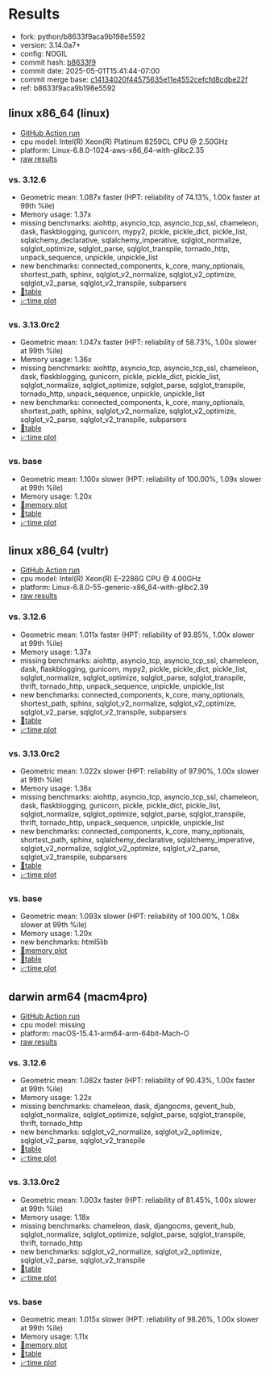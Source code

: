 # Results

- fork: python/b8633f9aca9b198e5592
- version: 3.14.0a7+
- config: NOGIL
- commit hash: [b8633f9](https://github.com/python/cpython/commit/b8633f9)
- commit date: 2025-05-01T15:41:44-07:00
- commit merge base: [c14134020f44575635e11e4552cefcfd8cdbe22f](https://github.com/python/cpython/commit/c14134020f44575635e11e4552cefcfd8cdbe22f)
- ref: b8633f9aca9b198e5592

## linux x86_64 (linux)

- [GitHub Action run](https://github.com/facebookexperimental/free-threading-benchmarking/actions/runs/14789446459)
- cpu model: Intel(R) Xeon(R) Platinum 8259CL CPU @ 2.50GHz
- platform: Linux-6.8.0-1024-aws-x86_64-with-glibc2.35
- [raw results](bm-20250501-linux-x86_64-python-b8633f9aca9b198e5592-3.14.0a7%2B-b8633f9.json)

### vs. 3.12.6

- Geometric mean: 1.087x faster (HPT: reliability of 74.13%, 1.00x faster at 99th %ile)
- Memory usage: 1.37x
- missing benchmarks: aiohttp, asyncio_tcp, asyncio_tcp_ssl, chameleon, dask, flaskblogging, gunicorn, mypy2, pickle, pickle_dict, pickle_list, sqlalchemy_declarative, sqlalchemy_imperative, sqlglot_normalize, sqlglot_optimize, sqlglot_parse, sqlglot_transpile, tornado_http, unpack_sequence, unpickle, unpickle_list
- new benchmarks: connected_components, k_core, many_optionals, shortest_path, sphinx, sqlglot_v2_normalize, sqlglot_v2_optimize, sqlglot_v2_parse, sqlglot_v2_transpile, subparsers
- [📄table](bm-20250501-linux-x86_64-python-b8633f9aca9b198e5592-3.14.0a7%2B-b8633f9-vs-3.12.6.md)
- [📈time plot](bm-20250501-linux-x86_64-python-b8633f9aca9b198e5592-3.14.0a7%2B-b8633f9-vs-3.12.6.svg)

### vs. 3.13.0rc2

- Geometric mean: 1.047x faster (HPT: reliability of 58.73%, 1.00x slower at 99th %ile)
- Memory usage: 1.36x
- missing benchmarks: aiohttp, asyncio_tcp, asyncio_tcp_ssl, chameleon, dask, flaskblogging, gunicorn, pickle, pickle_dict, pickle_list, sqlglot_normalize, sqlglot_optimize, sqlglot_parse, sqlglot_transpile, tornado_http, unpack_sequence, unpickle, unpickle_list
- new benchmarks: connected_components, k_core, many_optionals, shortest_path, sphinx, sqlglot_v2_normalize, sqlglot_v2_optimize, sqlglot_v2_parse, sqlglot_v2_transpile, subparsers
- [📄table](bm-20250501-linux-x86_64-python-b8633f9aca9b198e5592-3.14.0a7%2B-b8633f9-vs-3.13.0rc2.md)
- [📈time plot](bm-20250501-linux-x86_64-python-b8633f9aca9b198e5592-3.14.0a7%2B-b8633f9-vs-3.13.0rc2.svg)

### vs. base

- Geometric mean: 1.100x slower (HPT: reliability of 100.00%, 1.09x slower at 99th %ile)
- Memory usage: 1.20x
- [🧠memory plot](bm-20250501-linux-x86_64-python-b8633f9aca9b198e5592-3.14.0a7%2B-b8633f9-vs-base-mem.svg)
- [📄table](bm-20250501-linux-x86_64-python-b8633f9aca9b198e5592-3.14.0a7%2B-b8633f9-vs-base.md)
- [📈time plot](bm-20250501-linux-x86_64-python-b8633f9aca9b198e5592-3.14.0a7%2B-b8633f9-vs-base.svg)

## linux x86_64 (vultr)

- [GitHub Action run](https://github.com/facebookexperimental/free-threading-benchmarking/actions/runs/14789446459)
- cpu model: Intel(R) Xeon(R) E-2286G CPU @ 4.00GHz
- platform: Linux-6.8.0-55-generic-x86_64-with-glibc2.39
- [raw results](bm-20250501-vultr-x86_64-python-b8633f9aca9b198e5592-3.14.0a7%2B-b8633f9.json)

### vs. 3.12.6

- Geometric mean: 1.011x faster (HPT: reliability of 93.85%, 1.00x slower at 99th %ile)
- Memory usage: 1.37x
- missing benchmarks: aiohttp, asyncio_tcp, asyncio_tcp_ssl, chameleon, dask, flaskblogging, gunicorn, mypy2, pickle, pickle_dict, pickle_list, sqlglot_normalize, sqlglot_optimize, sqlglot_parse, sqlglot_transpile, thrift, tornado_http, unpack_sequence, unpickle, unpickle_list
- new benchmarks: connected_components, k_core, many_optionals, shortest_path, sphinx, sqlglot_v2_normalize, sqlglot_v2_optimize, sqlglot_v2_parse, sqlglot_v2_transpile, subparsers
- [📄table](bm-20250501-vultr-x86_64-python-b8633f9aca9b198e5592-3.14.0a7%2B-b8633f9-vs-3.12.6.md)
- [📈time plot](bm-20250501-vultr-x86_64-python-b8633f9aca9b198e5592-3.14.0a7%2B-b8633f9-vs-3.12.6.svg)

### vs. 3.13.0rc2

- Geometric mean: 1.022x slower (HPT: reliability of 97.90%, 1.00x slower at 99th %ile)
- Memory usage: 1.36x
- missing benchmarks: aiohttp, asyncio_tcp, asyncio_tcp_ssl, chameleon, dask, flaskblogging, gunicorn, pickle, pickle_dict, pickle_list, sqlglot_normalize, sqlglot_optimize, sqlglot_parse, sqlglot_transpile, thrift, tornado_http, unpack_sequence, unpickle, unpickle_list
- new benchmarks: connected_components, k_core, many_optionals, shortest_path, sphinx, sqlalchemy_declarative, sqlalchemy_imperative, sqlglot_v2_normalize, sqlglot_v2_optimize, sqlglot_v2_parse, sqlglot_v2_transpile, subparsers
- [📄table](bm-20250501-vultr-x86_64-python-b8633f9aca9b198e5592-3.14.0a7%2B-b8633f9-vs-3.13.0rc2.md)
- [📈time plot](bm-20250501-vultr-x86_64-python-b8633f9aca9b198e5592-3.14.0a7%2B-b8633f9-vs-3.13.0rc2.svg)

### vs. base

- Geometric mean: 1.093x slower (HPT: reliability of 100.00%, 1.08x slower at 99th %ile)
- Memory usage: 1.20x
- new benchmarks: html5lib
- [🧠memory plot](bm-20250501-vultr-x86_64-python-b8633f9aca9b198e5592-3.14.0a7%2B-b8633f9-vs-base-mem.svg)
- [📄table](bm-20250501-vultr-x86_64-python-b8633f9aca9b198e5592-3.14.0a7%2B-b8633f9-vs-base.md)
- [📈time plot](bm-20250501-vultr-x86_64-python-b8633f9aca9b198e5592-3.14.0a7%2B-b8633f9-vs-base.svg)

## darwin arm64 (macm4pro)

- [GitHub Action run](https://github.com/facebookexperimental/free-threading-benchmarking/actions/runs/14789446459)
- cpu model: missing
- platform: macOS-15.4.1-arm64-arm-64bit-Mach-O
- [raw results](bm-20250501-macm4pro-arm64-python-b8633f9aca9b198e5592-3.14.0a7%2B-b8633f9.json)

### vs. 3.12.6

- Geometric mean: 1.082x faster (HPT: reliability of 90.43%, 1.00x faster at 99th %ile)
- Memory usage: 1.22x
- missing benchmarks: chameleon, dask, djangocms, gevent_hub, sqlglot_normalize, sqlglot_optimize, sqlglot_parse, sqlglot_transpile, thrift, tornado_http
- new benchmarks: sqlglot_v2_normalize, sqlglot_v2_optimize, sqlglot_v2_parse, sqlglot_v2_transpile
- [📄table](bm-20250501-macm4pro-arm64-python-b8633f9aca9b198e5592-3.14.0a7%2B-b8633f9-vs-3.12.6.md)
- [📈time plot](bm-20250501-macm4pro-arm64-python-b8633f9aca9b198e5592-3.14.0a7%2B-b8633f9-vs-3.12.6.svg)

### vs. 3.13.0rc2

- Geometric mean: 1.003x faster (HPT: reliability of 81.45%, 1.00x slower at 99th %ile)
- Memory usage: 1.18x
- missing benchmarks: chameleon, dask, djangocms, gevent_hub, sqlglot_normalize, sqlglot_optimize, sqlglot_parse, sqlglot_transpile, thrift, tornado_http
- new benchmarks: sqlglot_v2_normalize, sqlglot_v2_optimize, sqlglot_v2_parse, sqlglot_v2_transpile
- [📄table](bm-20250501-macm4pro-arm64-python-b8633f9aca9b198e5592-3.14.0a7%2B-b8633f9-vs-3.13.0rc2.md)
- [📈time plot](bm-20250501-macm4pro-arm64-python-b8633f9aca9b198e5592-3.14.0a7%2B-b8633f9-vs-3.13.0rc2.svg)

### vs. base

- Geometric mean: 1.015x slower (HPT: reliability of 98.26%, 1.00x slower at 99th %ile)
- Memory usage: 1.11x
- [🧠memory plot](bm-20250501-macm4pro-arm64-python-b8633f9aca9b198e5592-3.14.0a7%2B-b8633f9-vs-base-mem.svg)
- [📄table](bm-20250501-macm4pro-arm64-python-b8633f9aca9b198e5592-3.14.0a7%2B-b8633f9-vs-base.md)
- [📈time plot](bm-20250501-macm4pro-arm64-python-b8633f9aca9b198e5592-3.14.0a7%2B-b8633f9-vs-base.svg)

